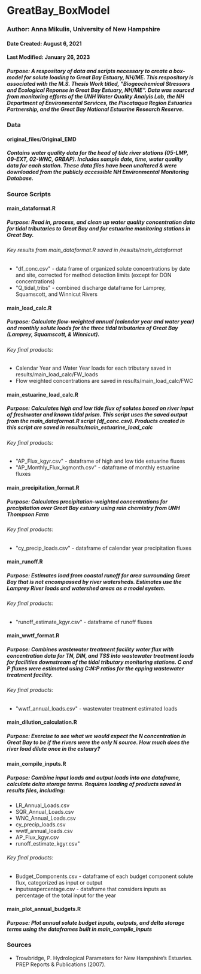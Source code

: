 # GreatBay_BoxModel

### Author: Anna Mikulis, University of New Hampshire
#### Date Created: August 6, 2021
#### Last Modified: January 26, 2023
##### Purpose: A respository of data and scripts necessary to create a box-model for solute loading to Great Bay Estuary, NH/ME. This respository is associated with the M.S. Thesis Work titled, "Biogeochemical Stressors and Ecological Reponse in Great Bay Estuary, NH/ME". Data was sourced from monitoring efforts of the UNH Water Quality Analyis Lab, the NH Department of Environmental Services, the Piscataqua Region Estuaries Partnership, and the Great Bay National Estuarine Research Reserve. 


### **Data**

#### original_files/Original_EMD
##### Contains water quality data for the head of tide river stations (05-LMP, 09-EXT, 02-WNC, GRBAP). Includes sample date, time, water quality data for each station. These data files have been unaltered & were downloaded from the publicly accessible NH Environmental Monitoring Database.


### 

### **Source Scripts**
#### main_dataformat.R
##### Purpose: Read in, process, and clean up water quality concentration data for tidal tributaries to Great Bay and for estuarine monitoring stations in Great Bay. 
###### Key results from main_dataformat.R saved in /results/main_dataformat 
* "df_conc.csv" - data frame of organized solute concentrations by date and site, corrected for method detection limits (except for DON concentrations)
* "Q_tidal_tribs" - combined discharge dataframe for Lamprey, Squamscott, and Winnicut Rivers

#### main_load_calc.R
##### Purpose: Calculate flow-weighted annual (calendar year and water year) and monthly solute loads for the three tidal tributaries of Great Bay (Lamprey, Squamscott, & Winnicut).
###### Key final products: 
* Calendar Year and Water Year loads for each tributary saved in results/main_load_calc/FW_loads
* Flow weighted concentrations are saved in results/main_load_calc/FWC

#### main_estuarine_load_calc.R
##### Purpose: Calculates high and low tide flux of solutes based on river input of freshwater and known tidal prism. This script uses the saved output from the main_dataformat.R script (df_conc.csv). Products created in this script are saved in results/main_estuarine_load_calc

###### Key final products: 
* "AP_Flux_kgyr.csv" - dataframe of high and low tide estuarine fluxes
* "AP_Monthly_Flux_kgmonth.csv" - dataframe of monthly estuarine fluxes

#### main_precipitation_format.R
##### Purpose: Calculates precipitation-weighted concentrations for precipitation over Great Bay estuary using rain chemistry from UNH Thompson Farm

###### Key final products: 
* "cy_precip_loads.csv" - dataframe of calendar year precipitation fluxes

#### main_runoff.R
##### Purpose: Estimates load from coastal runoff for area surrounding Great Bay that is not encompassed by river watersheds. Estimates use the Lamprey River loads and watershed areas as a model system.

###### Key final products: 
* "runoff_estimate_kgyr.csv" - dataframe of runoff fluxes

#### main_wwtf_format.R
##### Purpose: Combines wastewater treatment facility water flux with concentration data for TN, DIN, and TSS into wastewater treatment loads for facilities downstream of the tidal tributary monitoring stations. C and P fluxes were estimated using C:N:P ratios for the epping wastewater treatment facility.

###### Key final products:
* "wwtf_annual_loads.csv" - wastewater treatment estimated loads

#### main_dilution_calculation.R
##### Purpose: Exercise to see what we would expect the N concentration in Great Bay to be if the rivers were the only N source. How much does the river load dilute once in the estuary?

#### main_compile_inputs.R
##### Purpose: Combine input loads and output loads into one dataframe, calculate delta storage terms. Requires loading of products saved in results files, including:
* LR_Annual_Loads.csv
* SQR_Annual_Loads.csv
* WNC_Annual_Loads.csv
* cy_precip_loads.csv
* wwtf_annual_loads.csv
* AP_Flux_kgyr.csv
* runoff_estimate_kgyr.csv"

###### Key final products:
* Budget_Components.csv - dataframe of each budget component solute flux, categorized as input or output
* inputsaspercentage.csv - dataframe that considers inputs as percentage of the total input for the year

#### main_plot_annual_budgets.R
##### Purpose: Plot annual solute budget inputs, outputs, and delta storage terms using the dataframes built in main_compile_inputs

### Sources
* Trowbridge, P. Hydrological Parameters for New Hampshire’s Estuaries. PREP Reports & Publications (2007).

